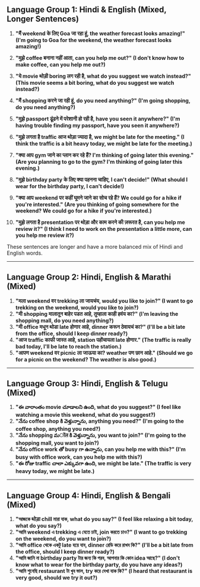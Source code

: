 ## Language Group 1: Hindi & English (Mixed, Longer Sentences)

1. **"मैं weekend के लिए Goa जा रहा हूं,  the weather forecast looks amazing!" (I'm going to Goa for the weekend, the weather forecast looks amazing!)**
2. **"मुझे  coffee  बनाना नहीं आता, can you help me out?" (I don't know how to make coffee, can you help me out?)**
3. **"ये  movie  थोड़ी boring लग रही है, what do you suggest we watch instead?" (This movie seems a bit boring, what do you suggest we watch instead?)**
4. **"मैं  shopping  करने जा रही हूं, do you need anything?" (I'm going shopping, do you need anything?)**
5. **"मुझे  passport  ढूंढने में परेशानी हो रही है, have you seen it anywhere?" (I'm having trouble finding my passport, have you seen it anywhere?)**

6. **"मुझे लगता है  traffic  आज थोड़ा ज्यादा है, we might be late for the meeting." (I think the traffic is a bit heavy today, we might be late for the meeting.)**
7. **"क्या आप  gym  जाने का प्लान कर रहे हैं? I'm thinking of going later this evening." (Are you planning to go to the gym? I'm thinking of going later this evening.)**
8. **"मुझे  birthday party  के लिए क्या पहनना चाहिए, I can't decide!" (What should I wear for the birthday party, I can't decide!)**
9. **"क्या आप  weekend  पर कहीं घूमने जाने का सोच रहे हैं? We could go for a hike if you're interested." (Are you thinking of going somewhere for the weekend? We could go for a hike if you're interested.)**
10. **"मुझे लगता है  presentation  पर थोड़ा और काम करने की ज़रूरत है, can you help me review it?" (I think I need to work on the presentation a little more, can you help me review it?)**


These sentences are longer and have a more balanced mix of Hindi and English words. 

----------------------------------------------------------

## Language Group 2: Hindi, English & Marathi (Mixed)

1. **"मला  weekend  वर  trekking  ला जायचंय, would you like to join?" (I want to go trekking on the weekend, would you like to join?)**
2. **"मी  shopping  मालातून बाहेर पडत आहे, तुम्हाला काही हवंय का?" (I'm leaving the shopping mall, do you need anything?)**
3. **"मी  office  मधून थोडा late होणार आहे,  dinner  करून ठेवायचं का?" (I'll be a bit late from the office, should I keep dinner ready?)**
4. **"आज  traffic  काफी जास्त आहे,  station  पहोंचायला  late  होणार." (The traffic is really bad today, I'll be late to reach the station.)**
5. **"आपण  weekend  वर  picnic  ला जाऊया का?  weather  पण छान आहे." (Should we go for a picnic on the weekend? The weather is also good.)**

-------------------------------------------------------------
## Language Group 3: Hindi, English & Telugu (Mixed)

1. **"ఈ వారాంతం  movie  చూడాలని ఉంది, what do you suggest?" (I feel like watching a movie this weekend, what do you suggest?)**
2. **"నేను  coffee  shop  కి వెళ్తున్నాను, anything you need?" (I'm going to the coffee shop, anything you need?)**
3. **"నేను  shopping  మॉल  కి వెళ్తున్నాను,  you want to join?" (I'm going to the shopping mall, you want to join?)**
4. **"నేను  office  work  తో  busy  గా ఉన్నాను, can you help me with this?" (I'm busy with office work, can you help me with this?)**
5. **"ఈ రోజు  traffic  చాలా ఎక్కువగా ఉంది, we might be late." (The traffic is very heavy today, we might be late.)**

---------------------------------------------------------------

## Language Group 4: Hindi, English & Bengali (Mixed)

1. **"আজকে थोड़ा  chill  মারা যাক, what do you say?" (I feel like relaxing a bit today, what do you say?)**
2. **"আমি  weekend  এ  trekking  এ যেতে চাই,  join  করতে চাও?" (I want to go trekking on the weekend, do you want to join?)**
3. **"আমি  office  থেকে একটু  late  হয়ে যাব,  dinner  রেডি করে রাখব কি?" (I'll be a bit late from the office, should I keep dinner ready?)**
4. **"আমি জানি না  birthday party  টার জন্য কি পরব,  আপনার কি কোন  idea  আছে?" (I don't know what to wear for the birthday party, do you have any ideas?)**
5. **"আমি শুনেছি  restaurant  টা খুব ভাল,  try  করে দেখা যাক কি?" (I heard that restaurant is very good, should we try it out?)**


